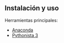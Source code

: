 Instalación y uso 
----

Herramientas principales:

* [Anaconda](https://www.anaconda.com/distribution/#download-section)
* [Pythonista 3](https://apps.apple.com/mx/app/pythonista-3/id1085978097)
